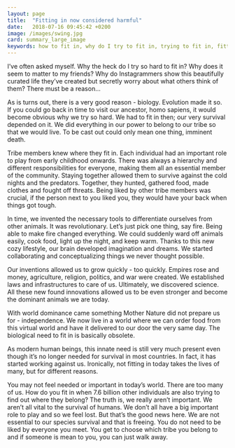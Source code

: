```yaml
---
layout: page
title:  "Fitting in now considered harmful"
date:   2018-07-16 09:45:42 +0200
image: /images/swing.jpg
card: summary_large_image
keywords: how to fit in, why do I try to fit in, trying to fit in, fitting in
---
```

I’ve often asked myself. Why the heck do I try so hard to fit in? Why does it seem to matter to my friends? Why do Instagrammers show this beautifully curated life they’ve created but secretly worry about what others think of them? There must be a reason... 

As is turns out, there is a very good reason - biology. Evolution made it so. If you could go back in time to visit our ancestor, homo sapiens, it would become obvious why we try so hard. We had to fit in then; our very survival depended on it. We did everything in our power to belong to our tribe so that we would live. To be cast out could only mean one thing, imminent death. 

Tribe members knew where they fit in. Each individual had an important role to play from early childhood onwards. There was always a hierarchy and different responsibilities for everyone, making them all an essential member of the community. Staying together allowed them to survive against the cold nights and the predators. Together, they hunted, gathered food, made clothes and fought off threats. Being liked by other tribe members was crucial, if the person next to you liked you, they would have your back when things got tough.

In time, we invented the necessary tools to differentiate ourselves from other animals. It was revolutionary. Let’s just pick one thing, say fire. Being able to make fire changed everything. We could suddenly ward off animals easily, cook food, light up the night, and keep warm. Thanks to this new cozy lifestyle, our brain developed imagination and dreams. We started collaborating and conceptualizing things we never thought possible. 

Our inventions allowed us to grow quickly - too quickly. Empires rose and money, agriculture, religion, politics, and war were created. We established laws and infrastructures to care of us. Ultimately, we discovered science. All these new found innovations allowed us to be even stronger and become the dominant animals we are today. 

With world dominance came something Mother Nature did not prepare us for - independence. We now live in a world where we can order food from this virtual world and have it delivered to our door the very same day. The biological need to fit in is basically obsolete.

As modern human beings, this innate need is still very much present even though it’s no longer needed for survival in most countries. In fact, it has started working against us. Ironically, not fitting in today takes the lives of many, but for different reasons.

You may not feel needed or important in today’s world. There are too many of us. How do you fit in when 7.6 billion other individuals are also trying to find out where they belong? The truth is, we really aren’t important. We aren’t all vital to the survival of humans. We don’t all have a big important role to play and so we feel lost. But that’s the good news here. We are not essential to our species survival and that is freeing. You do not need to be liked by everyone you meet. You get to choose which tribe you belong to and if someone is mean to you, you can just walk away.
